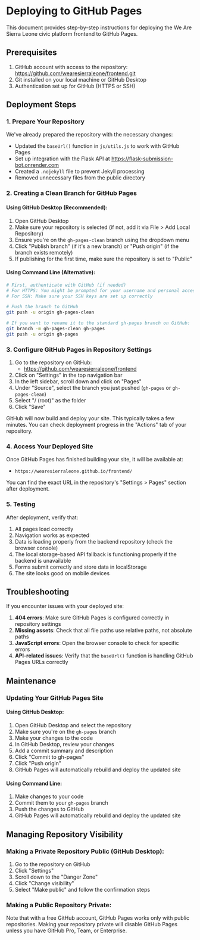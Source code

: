 # Deploying to GitHub Pages

This document provides step-by-step instructions for deploying the We Are Sierra Leone civic platform frontend to GitHub Pages.

## Prerequisites

1. GitHub account with access to the repository: https://github.com/wearesierraleone/frontend.git
2. Git installed on your local machine or GitHub Desktop
3. Authentication set up for GitHub (HTTPS or SSH)

## Deployment Steps

### 1. Prepare Your Repository

We've already prepared the repository with the necessary changes:

- Updated the `baseUrl()` function in `js/utils.js` to work with GitHub Pages
- Set up integration with the Flask API at https://flask-submission-bot.onrender.com
- Created a `.nojekyll` file to prevent Jekyll processing
- Removed unnecessary files from the public directory

### 2. Creating a Clean Branch for GitHub Pages

#### Using GitHub Desktop (Recommended):

1. Open GitHub Desktop
2. Make sure your repository is selected (if not, add it via File > Add Local Repository)
3. Ensure you're on the `gh-pages-clean` branch using the dropdown menu
4. Click "Publish branch" (if it's a new branch) or "Push origin" (if the branch exists remotely)
5. If publishing for the first time, make sure the repository is set to "Public"

#### Using Command Line (Alternative):

```bash
# First, authenticate with GitHub (if needed)
# For HTTPS: You might be prompted for your username and personal access token
# For SSH: Make sure your SSH keys are set up correctly

# Push the branch to GitHub
git push -u origin gh-pages-clean

# If you want to rename it to the standard gh-pages branch on GitHub:
git branch -m gh-pages-clean gh-pages
git push -u origin gh-pages
```

### 3. Configure GitHub Pages in Repository Settings

1. Go to the repository on GitHub:
   * https://github.com/wearesierraleone/frontend
2. Click on "Settings" in the top navigation bar
3. In the left sidebar, scroll down and click on "Pages" 
4. Under "Source", select the branch you just pushed (`gh-pages` or `gh-pages-clean`)
5. Select "/ (root)" as the folder
6. Click "Save"

GitHub will now build and deploy your site. This typically takes a few minutes. You can check deployment progress in the "Actions" tab of your repository.

### 4. Access Your Deployed Site

Once GitHub Pages has finished building your site, it will be available at:

* `https://wearesierraleone.github.io/frontend/`

You can find the exact URL in the repository's "Settings > Pages" section after deployment.

### 5. Testing

After deployment, verify that:

1. All pages load correctly
2. Navigation works as expected
3. Data is loading properly from the backend repository (check the browser console)
4. The local storage-based API fallback is functioning properly if the backend is unavailable
5. Forms submit correctly and store data in localStorage
6. The site looks good on mobile devices

## Troubleshooting

If you encounter issues with your deployed site:

1. **404 errors**: Make sure GitHub Pages is configured correctly in repository settings
2. **Missing assets**: Check that all file paths use relative paths, not absolute paths
3. **JavaScript errors**: Open the browser console to check for specific errors
4. **API-related issues**: Verify that the `baseUrl()` function is handling GitHub Pages URLs correctly

## Maintenance

### Updating Your GitHub Pages Site

#### Using GitHub Desktop:
1. Open GitHub Desktop and select the repository
2. Make sure you're on the `gh-pages` branch
3. Make your changes to the code
4. In GitHub Desktop, review your changes
5. Add a commit summary and description
6. Click "Commit to gh-pages"
7. Click "Push origin"
8. GitHub Pages will automatically rebuild and deploy the updated site

#### Using Command Line:
1. Make changes to your code
2. Commit them to your `gh-pages` branch
3. Push the changes to GitHub
4. GitHub Pages will automatically rebuild and deploy the updated site

## Managing Repository Visibility

### Making a Private Repository Public (GitHub Desktop):
1. Go to the repository on GitHub
2. Click "Settings"
3. Scroll down to the "Danger Zone"
4. Click "Change visibility"
5. Select "Make public" and follow the confirmation steps

### Making a Public Repository Private:
Note that with a free GitHub account, GitHub Pages works only with public repositories. Making your repository private will disable GitHub Pages unless you have GitHub Pro, Team, or Enterprise.
